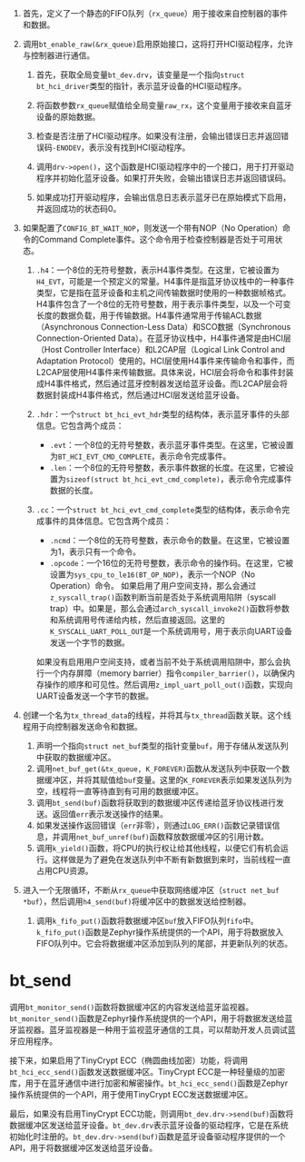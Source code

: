 1. 首先，定义了一个静态的FIFO队列（`rx_queue`）用于接收来自控制器的事件和数据。
    
2. 调用`bt_enable_raw(&rx_queue)`启用原始接口，这将打开HCI驱动程序，允许与控制器进行通信。
	1. 首先，获取全局变量`bt_dev.drv`，该变量是一个指向`struct bt_hci_driver`类型的指针，表示蓝牙设备的HCI驱动程序。
    
	2. 将函数参数`rx_queue`赋值给全局变量`raw_rx`，这个变量用于接收来自蓝牙设备的原始数据。
	    
	3. 检查是否注册了HCI驱动程序。如果没有注册，会输出错误日志并返回错误码`-ENODEV`，表示没有找到HCI驱动程序。
	    
	4. 调用`drv->open()`，这个函数是HCI驱动程序中的一个接口，用于打开驱动程序并初始化蓝牙设备。如果打开失败，会输出错误日志并返回错误码。
	    
	5. 如果成功打开驱动程序，会输出信息日志表示蓝牙已在原始模式下启用，并返回成功的状态码0。
    
3. 如果配置了`CONFIG_BT_WAIT_NOP`，则发送一个带有NOP（No Operation）命令的Command Complete事件。这个命令用于检查控制器是否处于可用状态。
	1. `.h4`：一个8位的无符号整数，表示H4事件类型。在这里，它被设置为`H4_EVT`，可能是一个预定义的常量。H4事件是指蓝牙协议栈中的一种事件类型，它是指在蓝牙设备和主机之间传输数据时使用的一种数据帧格式。H4事件包含了一个8位的无符号整数，用于表示事件类型，以及一个可变长度的数据负载，用于传输数据。H4事件通常用于传输ACL数据（Asynchronous Connection-Less Data）和SCO数据（Synchronous Connection-Oriented Data）。在蓝牙协议栈中，H4事件通常是由HCI层（Host Controller Interface）和L2CAP层（Logical Link Control and Adaptation Protocol）使用的。HCI层使用H4事件来传输命令和事件，而L2CAP层使用H4事件来传输数据。具体来说，HCI层会将命令和事件封装成H4事件格式，然后通过蓝牙控制器发送给蓝牙设备。而L2CAP层会将数据封装成H4事件格式，然后通过HCI层发送给蓝牙设备。
	    
	2. `.hdr`：一个`struct bt_hci_evt_hdr`类型的结构体，表示蓝牙事件的头部信息。它包含两个成员：
	    - `.evt`：一个8位的无符号整数，表示蓝牙事件类型。在这里，它被设置为`BT_HCI_EVT_CMD_COMPLETE`，表示命令完成事件。
	    - `.len`：一个8位的无符号整数，表示事件数据的长度。在这里，它被设置为`sizeof(struct bt_hci_evt_cmd_complete)`，表示命令完成事件数据的长度。

	3. `.cc`：一个`struct bt_hci_evt_cmd_complete`类型的结构体，表示命令完成事件的具体信息。它包含两个成员：
	    
	    - `.ncmd`：一个8位的无符号整数，表示命令的数量。在这里，它被设置为1，表示只有一个命令。
	    - `.opcode`：一个16位的无符号整数，表示命令的操作码。在这里，它被设置为`sys_cpu_to_le16(BT_OP_NOP)`，表示一个NOP（No Operation）命令。
	    如果启用了用户空间支持，那么会通过`z_syscall_trap()`函数判断当前是否处于系统调用陷阱（syscall trap）中。如果是，那么会通过`arch_syscall_invoke2()`函数将参数和系统调用号传递给内核，然后直接返回。这里的`K_SYSCALL_UART_POLL_OUT`是一个系统调用号，用于表示向UART设备发送一个字节的数据。

		如果没有启用用户空间支持，或者当前不处于系统调用陷阱中，那么会执行一个内存屏障（memory barrier）指令`compiler_barrier()`，以确保内存操作的顺序和可见性。然后调用`z_impl_uart_poll_out()`函数，实现向UART设备发送一个字节的数据。
4. 创建一个名为`tx_thread_data`的线程，并将其与`tx_thread`函数关联。这个线程用于向控制器发送命令和数据。
	1. 声明一个指向`struct net_buf`类型的指针变量`buf`，用于存储从发送队列中获取的数据缓冲区。
	2. 调用`net_buf_get(&tx_queue, K_FOREVER)`函数从发送队列中获取一个数据缓冲区，并将其赋值给`buf`变量。这里的`K_FOREVER`表示如果发送队列为空，线程将一直等待直到有可用的数据缓冲区。
	3. 调用`bt_send(buf)`函数将获取到的数据缓冲区传递给蓝牙协议栈进行发送。返回值`err`表示发送操作的结果。
	4. 如果发送操作返回错误（`err`非零），则通过`LOG_ERR()`函数记录错误信息，并调用`net_buf_unref(buf)`函数释放数据缓冲区的引用计数。
	5. 调用`k_yield()`函数，将CPU的执行权让给其他线程，以便它们有机会运行。这样做是为了避免在发送队列中不断有新数据到来时，当前线程一直占用CPU资源。
    
5. 进入一个无限循环，不断从`rx_queue`中获取网络缓冲区（`struct net_buf *buf`），然后调用`h4_send(buf)`将缓冲区中的数据发送给控制器。
	1. 调用`k_fifo_put()`函数将数据缓冲区`buf`放入FIFO队列`fifo`中。`k_fifo_put()`函数是Zephyr操作系统提供的一个API，用于将数据放入FIFO队列中。它会将数据缓冲区添加到队列的尾部，并更新队列的状态。


# bt_send
调用`bt_monitor_send()`函数将数据缓冲区的内容发送给蓝牙监视器。`bt_monitor_send()`函数是Zephyr操作系统提供的一个API，用于将数据发送给蓝牙监视器。蓝牙监视器是一种用于监视蓝牙通信的工具，可以帮助开发人员调试蓝牙应用程序。

接下来，如果启用了TinyCrypt ECC（椭圆曲线加密）功能，将调用`bt_hci_ecc_send()`函数发送数据缓冲区。TinyCrypt ECC是一种轻量级的加密库，用于在蓝牙通信中进行加密和解密操作。`bt_hci_ecc_send()`函数是Zephyr操作系统提供的一个API，用于使用TinyCrypt ECC发送数据缓冲区。

最后，如果没有启用TinyCrypt ECC功能，则调用`bt_dev.drv->send(buf)`函数将数据缓冲区发送给蓝牙设备。`bt_dev.drv`表示蓝牙设备的驱动程序，它是在系统初始化时注册的。`bt_dev.drv->send(buf)`函数是蓝牙设备驱动程序提供的一个API，用于将数据缓冲区发送给蓝牙设备。